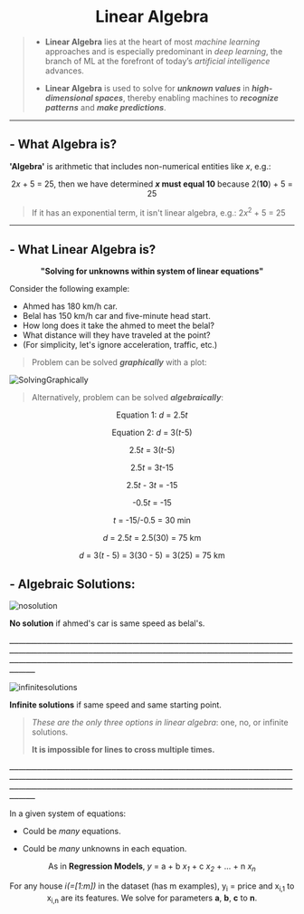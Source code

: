 <h1 align="center", font-weight: "bold">Linear Algebra</h1>

> - **Linear Algebra** lies at the heart of most *machine learning* approaches and is especially predominant in *deep learning*, the branch of ML at the forefront of today’s *artificial intelligence* advances. 
> * **Linear Algebra** is used to solve for ***unknown values*** in ***high-dimensional spaces***, thereby enabling machines to ***recognize patterns*** and ***make predictions***. 


---------------------------------------------------------------------------------

<h2 align="left", font-weight: "bold">- What Algebra is?</h2>

**'Algebra'** is arithmetic that includes non-numerical entities like *x*, e.g.: 
<p align="center">2<em>x</em> + 5 = 25, then we have determined <strong><em>x</em> must equal 10</strong> because 2(<strong>10</strong>) + 5 = 25</p>

> If it has an exponential term, it isn't linear algebra, e.g.: 2*x*<sup>2</sup> + 5 = 25

---------------------------------------------------------------------------------

<h2 align="left", font-weight: "bold">- What Linear Algebra is?</h2>
<p align="center"><strong>"Solving for unknowns within system of linear equations"</strong></p>

Consider the following example:
+ Ahmed has 180 km/h car.
+ Belal has 150 km/h car and five-minute head start.
+ How long does it take the ahmed to meet the belal?
+ What distance will they have traveled at the point?
+ (For simplicity, let's ignore acceleration, traffic, etc.)

> <p>Problem can be solved <strong><em>graphically</em></strong> with a plot:</p>
![SolvingGraphically](https://user-images.githubusercontent.com/90105797/221732059-47563ce8-86df-406f-b7bf-902f26d95c3f.png)

> <p>Alternatively, problem can be solved <strong><em>algebraically</em></strong>:
<p align="center">Equation 1: <em>d</em> = 2.5<em>t</em></p>
<p align="center">Equation 2: <em>d</em> = 3(<em>t</em>-5)</p>

<p align="center">2.5<em>t</em> = 3(<em>t</em>-5)</p>
<p align="center">2.5<em>t</em> = 3<em>t</em>-15</p>
<p align="center">2.5<em>t</em> - 3<em>t</em> = -15</p>
<p align="center">-0.5<em>t</em> = -15</p>
<p align="center"><em>t</em> = -15/-0.5 = 30 min</p>
<p align="center"><em>d</em> = 2.5<em>t</em> = 2.5(30) = 75 km</p>
<p align="center"><em>d</em> = 3(<em>t</em> - 5) = 3(30 - 5) = 3(25) = 75 km</p>

<h2 align="left", font-weight: "bold">- Algebraic Solutions:</h2>

![nosolution](https://user-images.githubusercontent.com/90105797/221915601-2da24ccf-c35d-4898-84cf-680f0a934fbe.png)
<p><strong>No solution</strong> if ahmed's car is same speed as belal's.</p>

ـــــــــــــــــــــــــــــــــــــــــــــــــــــــــــــــــــــــــــــــــــــــــــــــــــــــــــــــــــــــــــــــــــــــــــــــــــــــــــــــــــــــــــــــــــــــــــــــــــــــــــــــــــــــــــــــــــــــــــــــــــــــــــــــــــــــــــــــــــــــــــــــــــــــــــــــــــــــــــــــــــــــــــــــــــــــــــــــــــــــــــــــــــــــــ

![infinitesolutions](https://user-images.githubusercontent.com/90105797/221915549-b0ef13db-b5ee-44e3-83c2-61b3acf7dc25.png)
<p><strong>Infinite solutions</strong> if same speed and same starting point.</p>


> <p><em>These are the only three options in linear algebra</em>: one, no, or infinite solutions.</p>
> <p><strong>It is impossible for lines to cross multiple times.</strong></p>

ـــــــــــــــــــــــــــــــــــــــــــــــــــــــــــــــــــــــــــــــــــــــــــــــــــــــــــــــــــــــــــــــــــــــــــــــــــــــــــــــــــــــــــــــــــــــــــــــــــــــــــــــــــــــــــــــــــــــــــــــــــــــــــــــــــــــــــــــــــــــــــــــــــــــــــــــــــــــــــــــــــــــــــــــــــــــــــــــــــــــــــــــــــــــــ

In a given system of equations:
- <p>Could be <em>many</em> equations.</p>
- <p>Could be <em>many</em> unknowns in each equation.</p>

<p align="center", font-weight: "bold">As in <strong>Regression Models</strong>, <em>y</em> = a + b <em>x<sub>1</sub></em> + c <em>x<sub>2</sub></em> + ... + n <em>x<sub>n</sub></em></p>

<p align="center", font-weight: "bold">For any house <em>i(=[1:m])</em> in the dataset (has m examples), y<sub>i</sub> = price and x<sub>i,1</sub> to x<sub>i,n</sub> are its features. We solve for parameters <strong>a</strong>, <strong>b</strong>, <strong>c</strong> to <strong>n</strong>.</p>

